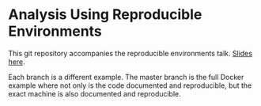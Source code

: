 # Analysis Using Reproducible Environments

This git repository accompanies the reproducible environments talk. [Slides here](http://www.londonr.org/presentations/2015/11/LondonR_-_Reproducible_Environments_-_Doug_Ashton_-_20151130.pdf).

Each branch is a different example. The master branch is the full Docker example where not only is the code documented and reproducible, but the exact machine is also documented and reproducible.
